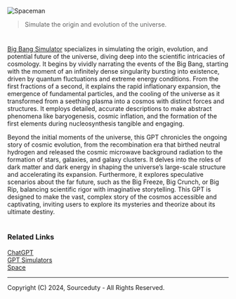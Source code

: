 ![Spaceman](https://github.com/user-attachments/assets/f6035cd3-0f7f-4b23-95b3-da6cbd72be06)

> Simulate the origin and evolution of the universe.
#

[Big Bang Simulator](https://chatgpt.com/g/g-674d747f721081919ecb6c4d43d4b4ee-big-bang-simulator) specializes in simulating the origin, evolution, and potential future of the universe, diving deep into the scientific intricacies of cosmology. It begins by vividly narrating the events of the Big Bang, starting with the moment of an infinitely dense singularity bursting into existence, driven by quantum fluctuations and extreme energy conditions. From the first fractions of a second, it explains the rapid inflationary expansion, the emergence of fundamental particles, and the cooling of the universe as it transformed from a seething plasma into a cosmos with distinct forces and structures. It employs detailed, accurate descriptions to make abstract phenomena like baryogenesis, cosmic inflation, and the formation of the first elements during nucleosynthesis tangible and engaging.

Beyond the initial moments of the universe, this GPT chronicles the ongoing story of cosmic evolution, from the recombination era that birthed neutral hydrogen and released the cosmic microwave background radiation to the formation of stars, galaxies, and galaxy clusters. It delves into the roles of dark matter and dark energy in shaping the universe’s large-scale structure and accelerating its expansion. Furthermore, it explores speculative scenarios about the far future, such as the Big Freeze, Big Crunch, or Big Rip, balancing scientific rigor with imaginative storytelling. This GPT is designed to make the vast, complex story of the cosmos accessible and captivating, inviting users to explore its mysteries and theorize about its ultimate destiny.

#
### Related Links

[ChatGPT](https://github.com/sourceduty/ChatGPT)
<br>
[GPT Simulators](https://github.com/sourceduty/GPT_Simulators)
<br>
[Space](https://github.com/sourceduty/Space)

***
Copyright (C) 2024, Sourceduty - All Rights Reserved.
